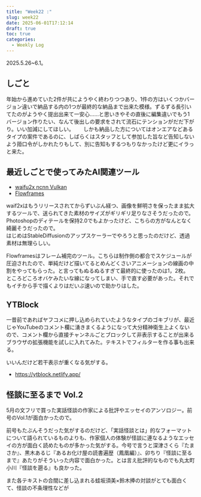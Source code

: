 ```yaml
---
title: "Week22 :"
slug: week22
date: 2025-06-01T17:12:14
draft: true
toc: true
categories:
  - Weekly Log
---
```

2025.5.26~6.1。

<!--more-->

## しごと

年始から進めていた2件が共にようやく終わりつつあり、1件の方はいくつかバージョン違いで納品する内の1つが最終的な納品まで出来た模様。ずるずる長引いてたのがようやく提出出来て一安心……と思いきやその直後に編集違いでもう1バージョン作りたい、なんて後出しの要求をされて流石にテンションがだだ下がり。いい加減にしてほしい。　　
しかも納品した方についてはオンエアなどあるタイプの案件であるのに、しばらくはスタッフとして参加した旨など告知しないよう箝口令がしかれたりもして、別に告知もするつもりなかったけど更にイラっと来た。

## 最近しごとで使ってみたAI関連ツール

- [waifu2x ncnn Vulkan](https://github.com/nihui/waifu2x-ncnn-vulkan)
- [Flowframes](https://github.com/n00mkrad/flowframes)

waif2xはもうリリースされてからずいぶん経つ、画像を鮮明さを保ったまま拡大するツールで、送られてきた素材のサイズがギリギリ足りなさそうだったので。Photoshopのディテールを保持2.0でもよかったけど、こちらの方がなんとなく綺麗そうだったので。  
はじめはStableDiffusionのアップスケーラーでやろうと思ったのだけど、透過素材は無理らしい。

Flowframesはフレーム補完のツール。こちらは制作側の都合でスケジュールが圧迫されたので、単純だけど描いてるとめんどくさいアニメーションの線画の中割をやってもらった。と言ってもぬるぬるすぎて最終的に使ったのは1，2枚。　　
ところどころオバケみたいな線になってしまい、手で直す必要があった。それでもイチから手で描くよりはだいぶ速いので助かりはした。

## YTBlock

一昔前であればヤフコメに押し込められていたようなタイプのゴキブリが、最近じゃYouTubeのコメント欄に湧きまくるようになって大分精神衛生上よくないので、コメント欄から直接チャンネルごとブロックして非表示することが出来るブラウザの拡張機能を試しに入れてみた。テキストでフィルターを作る事も出来る。

いいんだけど若干表示が重くなる気がする。

- https://ytblock.netlify.app/

## 怪談に至るまで Vol.2

5月の文フリで買った実話怪談の作家による批評やエッセイのアンソロジー。前号のVol.1が面白かったので。

前号もたぶんそうだった気がするのだけど、「実話怪談とは」的なフォーマットについて語られているものよりも、作家個人の体験が怪談に連なるようなエッセイの方が面白く読めたものが多かった気がする。今号で言うと深津さくら『たまさか』、黒木あるじ『あるお化け屋の読書遍歴（鳳凰編）』、卯ちり『怪談に至るまで』あたりがそういった内容で面白かった。とは言え批評的なものでも丸太町小川『怪談を遡る』も良かった。

また各テキストの合間に差し込まれる蛙坂須美×鈴木捧の対談がとても面白くて、怪談の不条理性などが

